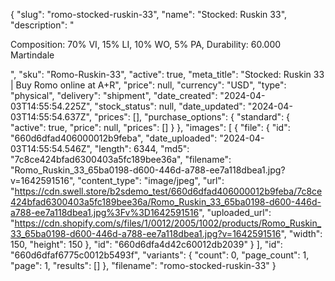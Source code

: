 {
  "slug": "romo-stocked-ruskin-33",
  "name": "Stocked: Ruskin 33",
  "description": "<p>Composition: 70% VI, 15% LI, 10% WO, 5% PA, Durability: 60.000 Martindale</p>",
  "sku": "Romo-Ruskin-33",
  "active": true,
  "meta_title": "Stocked: Ruskin 33 | Buy Romo online at A+R",
  "price": null,
  "currency": "USD",
  "type": "physical",
  "delivery": "shipment",
  "date_created": "2024-04-03T14:55:54.225Z",
  "stock_status": null,
  "date_updated": "2024-04-03T14:55:54.637Z",
  "prices": [],
  "purchase_options": {
    "standard": {
      "active": true,
      "price": null,
      "prices": []
    }
  },
  "images": [
    {
      "file": {
        "id": "660d6dfad406000012b9feba",
        "date_uploaded": "2024-04-03T14:55:54.546Z",
        "length": 6344,
        "md5": "7c8ce424bfad6300403a5fc189bee36a",
        "filename": "Romo_Ruskin_33_65ba0198-d600-446d-a788-ee7a118dbea1.jpg?v=1642591516",
        "content_type": "image/jpeg",
        "url": "https://cdn.swell.store/b2sdemo_test/660d6dfad406000012b9feba/7c8ce424bfad6300403a5fc189bee36a/Romo_Ruskin_33_65ba0198-d600-446d-a788-ee7a118dbea1.jpg%3Fv%3D1642591516",
        "uploaded_url": "https://cdn.shopify.com/s/files/1/0012/2005/1002/products/Romo_Ruskin_33_65ba0198-d600-446d-a788-ee7a118dbea1.jpg?v=1642591516",
        "width": 150,
        "height": 150
      },
      "id": "660d6dfa4d42c60012db2039"
    }
  ],
  "id": "660d6dfaf6775c0012b5493f",
  "variants": {
    "count": 0,
    "page_count": 1,
    "page": 1,
    "results": []
  },
  "filename": "romo-stocked-ruskin-33"
}